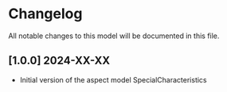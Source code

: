 # Changelog

All notable changes to this model will be documented in this file.

## [1.0.0] 2024-XX-XX

- Initial version of the aspect model SpecialCharacteristics
